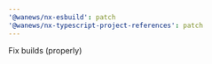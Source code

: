 ```yaml
---
'@wanews/nx-esbuild': patch
'@wanews/nx-typescript-project-references': patch
---
```


Fix builds (properly)
